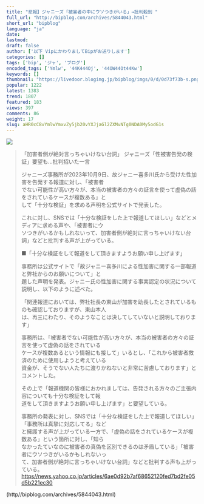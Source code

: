 ```yaml
---
title: "悲報】ジャニーズ「被害者の中にウソつきがいる」→批判殺到 "
full_url: "http://bipblog.com/archives/5844043.html"
short_url: "bipblog"
language: "ja"
date: 
lastmod: 
draft: false
author: ['以下 VipにかわりましてBipがお送りします']
categories: []
tags: ['bip', 'ジャ', 'ブログ']
encoded_tags: ['Ymlw', '44K444Oj', '44OW44Ot44Kw']
keywords: []
thumbnail: "https://livedoor.blogimg.jp/bipblog/imgs/0/d/0d73f73b-s.png"
popular: 1222
latest: 1383
trend: 1807
featured: 183
views: 397
comments: 86
weight: 17
slug: aHR0cC8vYmlwYmxvZy5jb20vYXJjaGl2ZXMvNTg0NDA0My5odG1s
---
```


![](https://livedoor.blogimg.jp/bipblog/imgs/0/d/0d73f73b-s.png)

<blockquote><p class='ent_body_p ent_kyocho '> 「加害者側が絶対言っちゃいけない台詞」 ジャニーズ「性被害告発の検証」要望も...批判招いた一言 </p> <p class='ent_body_p ent_kyocho'> ジャニーズ事務所が2023年10月9日、故ジャニー喜多川氏から受けた性加害を告発する報道に対し、「被害者 <br> でない可能性が高い方々が、本当の被害者の方々の証言を使って虚偽の話をされているケースが複数ある」と <br> して「十分な検証」を求める声明を公式サイトで発表した。 </p> <p class='ent_body_p ent_kyocho'> これに対し、SNSでは「十分な検証をした上で報道してほしい」などとメディアに求める声や、「被害者にウ <br> ソつきがいるかもしれないって、加害者側が絶対に言っちゃいけない台詞」などと批判する声が上がっている。 </p> <p class='ent_body_p ent_kyocho'>■「十分な検証をして報道をして頂きますようお願い申し上げます」 </p> <p class='ent_body_p ent_kyocho'> 事務所は公式サイトで「故ジャニー喜多川による性加害に関する一部報道と弊社からのお願いについて」と <br> 題した声明を発表。ジャニー氏の性加害に関する事実認定の状況について説明し、以下のように述べた。 </p> <p class='ent_body_p ent_kyocho'>「関連報道においては、弊社社長の東山が加害を助長したとされているものも確認しておりますが、東山本人 <br> は、再三にわたり、そのようなことは決してしていないと説明しております」 </p> <p class='ent_body_p ent_kyocho'> 事務所は、「被害者でない可能性が高い方々が、本当の被害者の方々の証言を使って虚偽の話をされている <br> ケースが複数あるという情報にも接して」いるとし、「これから被害者救済のために使用しようと考えている <br> 資金が、そうでない人たちに渡りかねないと非常に苦慮しております」とコメントした。 </p> <p class='ent_body_p ent_kyocho'> その上で「報道機関の皆様におかれましては、告発される方々のご主張内容についても十分な検証をして報 <br> 道をして頂きますようお願い申し上げます」と要望している。 </p> <p class='ent_body_p ent_kyocho'> 事務所の発表に対し、SNSでは「十分な検証をした上で報道してほしい」「事務所は真摯に対応してる」など <br> と擁護する声が上がっている一方で、「虚偽の話をされているケースが複数ある」という箇所に対し、「知ら <br> なかったていなのに被害者の真偽を区別できるのは矛盾している」「被害者にウソつきがいるかもしれないっ <br> て、加害者側が絶対に言っちゃいけない台詞」などと批判する声も上がっている。 <br> <a href='https//news.yahoo.co.jp/articles/6ae0d92b7af68652120fed7bd2fe05d5b221ec30' target='_blank'>https//news.yahoo.co.jp/articles/6ae0d92b7af68652120fed7bd2fe05d5b221ec30</a> </p></blockquote>

(http//bipblog.com/archives/5844043.html)

